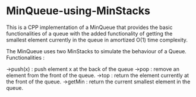 # MinQueue-using-MinStacks

This is a CPP implementation of a MinQueue that provides the basic functionalities of a queue with the added functionality of getting the smallest element currently in the queue in amortized O(1) time complexity.

The MinQueue uses two MinStacks to simulate the behaviour of a Queue. Functionalities :

->push(x) : push element x at the back of the queue
->pop : remove an element from the front of the queue.
->top : return the element currently at the front of the queue.
->getMin : return the current smallest element in the queue.
